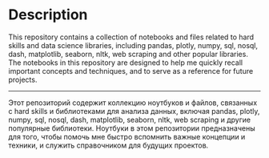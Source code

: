 # Description

This repository contains a collection of notebooks and files related to hard skills and data science libraries, including pandas, plotly, numpy, sql, nosql, dash, matplotlib, seaborn, nltk, web scraping and other popular libraries.
The notebooks in this repository are designed to help me quickly recall important concepts and techniques, and to serve as a reference for future projects.

***

Этот репозиторий содержит коллекцию ноутбуков и файлов, связанных с hard skills и библиотеками для анализа данных, включая pandas, plotly, numpy, sql, nosql, dash, matplotlib, seaborn, nltk, web scraping и другие популярные библиотеки.
Ноутбуки в этом репозитории предназначены для того, чтобы помочь мне быстро вспомнить важные концепции и техники, и служить справочником для будущих проектов.
